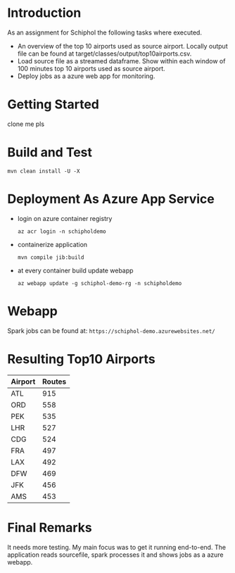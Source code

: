 # Introduction 
As an assignment for Schiphol the following tasks where executed. 

- An overview of the top 10 airports used as source airport. Locally output file can be found at target/classes/output/top10airports.csv.
- Load source file as a streamed dataframe. Show within each window of 100 minutes top 10 airports used as source airport.
- Deploy jobs as a azure web app for monitoring.

# Getting Started
clone me pls

# Build and Test
`mvn clean install -U -X`

# Deployment As Azure App Service

- login on azure container registry

  `az acr login -n schipholdemo`

- containerize application

   `mvn compile jib:build`
    
- at every container build update webapp

  `az webapp update -g schiphol-demo-rg -n schipholdemo`
 

# Webapp 

Spark jobs can be found at:
`https://schiphol-demo.azurewebsites.net/`
  
 
 # Resulting Top10 Airports    
 
 
 <div class="foo">
 
 Airport | Routes
 ------ | -----
 ATL     | 915 
 ORD     | 558 
 PEK     | 535  
 LHR     | 527  
 CDG     | 524  
 FRA     | 497  
 LAX     | 492  </div>
 DFW     | 469  
 JFK     | 456  
 AMS     | 453 
 
 # Final Remarks
 
 It needs more testing. My main focus was to get it running end-to-end. 
 The application reads sourcefile, spark processes it and shows jobs as a azure webapp.
 
 